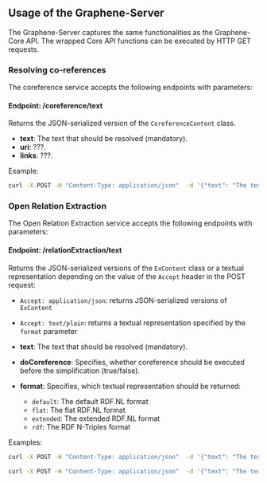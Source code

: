 ## Usage of the Graphene-Server
The Graphene-Server captures the same functionalities as the Graphene-Core API.
The wrapped Core API functions can be executed by HTTP GET requests.

### Resolving co-references
The coreference service accepts the following endpoints with parameters:

#### Endpoint: /coreference/text
Returns the JSON-serialized version of the `CoreferenceContent` class.

* **text**: The text that should be resolved (mandatory). 
* **uri**: ???. 
* **links**: ???. 

Example:

```sh
curl -X POST -H "Content-Type: application/json"  -d '{"text": "The text."}' -H "Accept: application/json" "http://localhost:8080/coreference/text"
```

### Open Relation Extraction
The Open Relation Extraction service accepts the following endpoints with parameters:

#### Endpoint: /relationExtraction/text
Returns the JSON-serialized versions of the `ExContent` class or a textual representation depending on the value of the `Accept` header in the POST request:
* `Accept: application/json`: returns JSON-serialized versions of `ExContent`
* `Accept: text/plain`: returns a textual representation specified by the `format` parameter

* **text**: The text that should be resolved (mandatory). 
* **doCoreference**: Specifies, whether coreference should be executed before the simplification (true/false).
* **format**: Specifies, which textual representation should be returned:
    * `default`: The default RDF.NL format
    * `flat`: The flat RDF.NL format
    * `extended`: The extended RDF.NL format
    * `rdf`: The RDF N-Triples format

Examples:

```sh
curl -X POST -H "Content-Type: application/json"  -d '{"text": "The text.", "doCoreference": "true"}' -H "Accept: application/json" "http://localhost:8080/relationExtraction/text"
```

```sh
curl -X POST -H "Content-Type: application/json"  -d '{"text": "The text.", "doCoreference": "true", "format": "default"}' -H "Accept: text/plain" "http://localhost:8080/relationExtraction/text"
```
